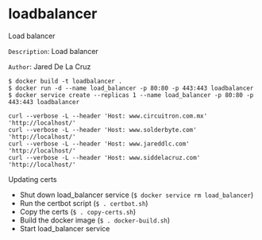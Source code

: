 # loadbalancer
Load balancer

`Description`:  Load balancer

`Author`:     Jared De La Cruz

```
$ docker build -t loadbalancer .
$ docker run -d --name load_balancer -p 80:80 -p 443:443 loadbalancer
$ docker service create --replicas 1 --name load_balancer -p 80:80 -p 443:443 loadbalancer
```

```
curl --verbose -L --header 'Host: www.circuitron.com.mx' 'http://localhost/'
curl --verbose -L --header 'Host: www.solderbyte.com' 'http://localhost/'
curl --verbose -L --header 'Host: www.jareddlc.com' 'http://localhost/'
curl --verbose -L --header 'Host: www.siddelacruz.com' 'http://localhost/'
```

Updating certs

* Shut down load_balancer service (`$ docker service rm load_balancer`)
* Run the certbot script (`$ . certbot.sh`)
* Copy the certs (`$ . copy-certs.sh`)
* Build the docker image (`$ . docker-build.sh`)
* Start load_balancer service
